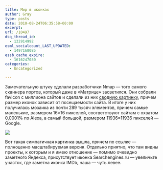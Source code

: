 ```yaml
---
title: Мир в иконках
author: Gray
type: posts
date: 2010-08-24T06:35:58+00:00
excerpt:
url: /10497
dsq_thread_id:
  - 132914992
esml_socialcount_LAST_UPDATED:
  - 1497160085
essb_cache_expire:
  - 1616247030
categories:
  - Uncategorized

---
```








Замечательную штуку сделали разработчики Nmap&nbsp;&mdash; того самого сканнера портов, который даже в&nbsp;&laquo;Матрице&raquo; засветился. Они собрали favicon с&nbsp;миллиона сайтов и&nbsp;сделали из&nbsp;них <a href="http://nmap.org/favicon/" target="_blank">сводную картинку</a>, причем размер иконок зависит от&nbsp;посещаемости сайта. В&nbsp;итоге у&nbsp;них получилась мозаика из&nbsp;почти 289 тысяч элементов, причем самые маленькие, размером 16&times;16&nbsp;пикселей, соответствуют сайтам с&nbsp;охватом 0,0001% по&nbsp;Alexa, а&nbsp;самый большой, размером 11936&times;11936 пикселей&nbsp;&mdash; Google.

<img src="https://i1.wp.com/forumimg.net/blog/icons.jpg?w=740" data-recalc-dims="1" /> 

Вот такая симпатичная картинка вышла, причем по&nbsp;ссылке&nbsp;&mdash; полноценно масштабируемая версия. Отдельно приятно, что там видны проекты, к&nbsp;которым и&nbsp;я&nbsp;имею отношение&nbsp;&mdash; помимо очевидно заметного Яндекса, присутствует иконка Searchengines.ru&nbsp;&mdash; увеличьте участок, где заметна иконка IMDb, наша&nbsp;&mdash; чуть левее.